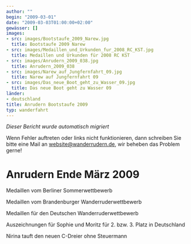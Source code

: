 ```yaml
---
author: ""
begin: "2009-03-01"
date: "2009-03-03T01:00:00+02:00"
gewässer: []
images:
- src: images/Bootstaufe_2009_Narew.jpg
  title: Bootstaufe 2009 Narew
- src: images/Medaillen_und_Urkunden_fur_2008_RC_KST.jpg
  title: Medaillen und Urkunden für 2008 RC KST
- src: images/Anrudern_2009_038.jpg
  title: Anrudern_2009_038
- src: images/Narew_auf_Jungfernfahrt_09.jpg
  title: Narew auf Jungfernfahrt 09
- src: images/Das_neue_Boot_geht_zu_Wasser_09.jpg
  title: Das neue Boot geht zu Wasser 09
länder:
- deutschland
title: Anrudern Bootstaufe 2009
typ: wanderfahrt
---
```



*Dieser Bericht wurde automatisch migriert*

Wenn Fehler auftreten oder links nicht funktionieren, dann schreiben Sie bitte eine Mail an website@wanderrudern.de, wir beheben das Problem gerne!



# Anrudern Ende März 2009


Medaillen vom Berliner Sommerwettbewerb

Medaillen vom Brandenburger Wanderruderwettbewerb

Medaillen für den Deutschen Wanderruderwettbewerb

Auszeichnungen für Sophie und Moritz für 2. bzw. 3. Platz in Deutschland

Nirina tauft den neuen C-Dreier ohne Steuermann